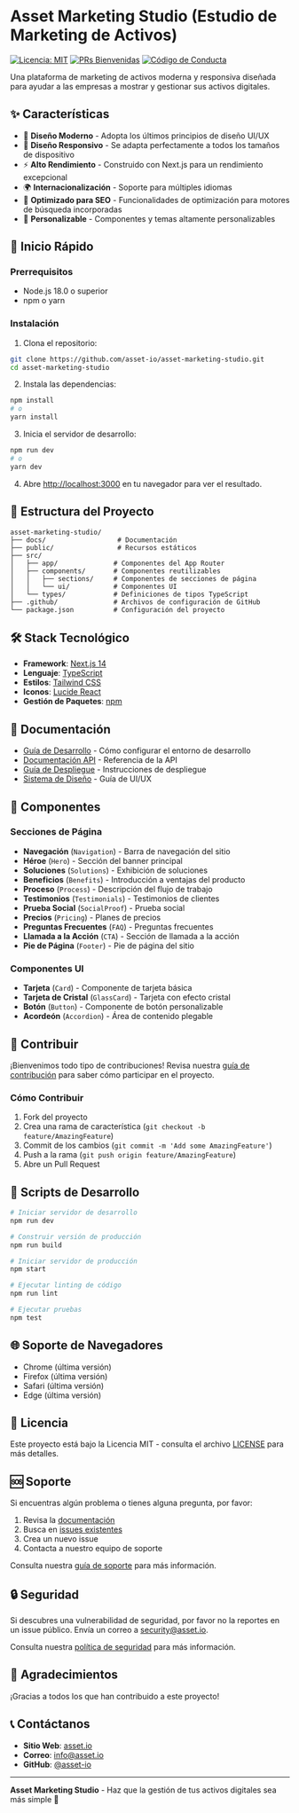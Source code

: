 # Asset Marketing Studio (Estudio de Marketing de Activos)

[![Licencia: MIT](https://img.shields.io/badge/License-MIT-yellow.svg)](https://opensource.org/licenses/MIT)
[![PRs Bienvenidas](https://img.shields.io/badge/PRs-welcome-brightgreen.svg?style=flat-square)](http://makeapullrequest.com)
[![Código de Conducta](https://img.shields.io/badge/Code%20of%20Conduct-v2.0-brightgreen.svg)](../CODE_OF_CONDUCT.md)

Una plataforma de marketing de activos moderna y responsiva diseñada para ayudar a las empresas a mostrar y gestionar sus activos digitales.

## ✨ Características

- 🎨 **Diseño Moderno** - Adopta los últimos principios de diseño UI/UX
- 📱 **Diseño Responsivo** - Se adapta perfectamente a todos los tamaños de dispositivo
- ⚡ **Alto Rendimiento** - Construido con Next.js para un rendimiento excepcional
- 🌍 **Internacionalización** - Soporte para múltiples idiomas
- 🎯 **Optimizado para SEO** - Funcionalidades de optimización para motores de búsqueda incorporadas
- 🔧 **Personalizable** - Componentes y temas altamente personalizables

## 🚀 Inicio Rápido

### Prerrequisitos

- Node.js 18.0 o superior
- npm o yarn

### Instalación

1. Clona el repositorio:
```bash
git clone https://github.com/asset-io/asset-marketing-studio.git
cd asset-marketing-studio
```

2. Instala las dependencias:
```bash
npm install
# o
yarn install
```

3. Inicia el servidor de desarrollo:
```bash
npm run dev
# o
yarn dev
```

4. Abre [http://localhost:3000](http://localhost:3000) en tu navegador para ver el resultado.

## 📁 Estructura del Proyecto

```
asset-marketing-studio/
├── docs/                  # Documentación
├── public/                # Recursos estáticos
├── src/
│   ├── app/              # Componentes del App Router
│   ├── components/       # Componentes reutilizables
│   │   ├── sections/     # Componentes de secciones de página
│   │   └── ui/           # Componentes UI
│   └── types/            # Definiciones de tipos TypeScript
├── .github/              # Archivos de configuración de GitHub
└── package.json          # Configuración del proyecto
```

## 🛠️ Stack Tecnológico

- **Framework**: [Next.js 14](https://nextjs.org/)
- **Lenguaje**: [TypeScript](https://www.typescriptlang.org/)
- **Estilos**: [Tailwind CSS](https://tailwindcss.com/)
- **Iconos**: [Lucide React](https://lucide.dev/)
- **Gestión de Paquetes**: [npm](https://www.npmjs.com/)

## 📖 Documentación

- [Guía de Desarrollo](./docs/DEVELOPMENT.md) - Cómo configurar el entorno de desarrollo
- [Documentación API](./docs/API.md) - Referencia de la API
- [Guía de Despliegue](./docs/DEPLOYMENT.md) - Instrucciones de despliegue
- [Sistema de Diseño](./docs/DESIGN_SYSTEM.md) - Guía de UI/UX

## 🎨 Componentes

### Secciones de Página

- **Navegación** (`Navigation`) - Barra de navegación del sitio
- **Héroe** (`Hero`) - Sección del banner principal
- **Soluciones** (`Solutions`) - Exhibición de soluciones
- **Beneficios** (`Benefits`) - Introducción a ventajas del producto
- **Proceso** (`Process`) - Descripción del flujo de trabajo
- **Testimonios** (`Testimonials`) - Testimonios de clientes
- **Prueba Social** (`SocialProof`) - Prueba social
- **Precios** (`Pricing`) - Planes de precios
- **Preguntas Frecuentes** (`FAQ`) - Preguntas frecuentes
- **Llamada a la Acción** (`CTA`) - Sección de llamada a la acción
- **Pie de Página** (`Footer`) - Pie de página del sitio

### Componentes UI

- **Tarjeta** (`Card`) - Componente de tarjeta básica
- **Tarjeta de Cristal** (`GlassCard`) - Tarjeta con efecto cristal
- **Botón** (`Button`) - Componente de botón personalizable
- **Acordeón** (`Accordion`) - Área de contenido plegable

## 🤝 Contribuir

¡Bienvenimos todo tipo de contribuciones! Revisa nuestra [guía de contribución](../CONTRIBUTORS.md) para saber cómo participar en el proyecto.

### Cómo Contribuir

1. Fork del proyecto
2. Crea una rama de característica (`git checkout -b feature/AmazingFeature`)
3. Commit de los cambios (`git commit -m 'Add some AmazingFeature'`)
4. Push a la rama (`git push origin feature/AmazingFeature`)
5. Abre un Pull Request

## 📝 Scripts de Desarrollo

```bash
# Iniciar servidor de desarrollo
npm run dev

# Construir versión de producción
npm run build

# Iniciar servidor de producción
npm start

# Ejecutar linting de código
npm run lint

# Ejecutar pruebas
npm test
```

## 🌐 Soporte de Navegadores

- Chrome (última versión)
- Firefox (última versión)
- Safari (última versión)
- Edge (última versión)

## 📄 Licencia

Este proyecto está bajo la Licencia MIT - consulta el archivo [LICENSE](../LICENSE) para más detalles.

## 🆘 Soporte

Si encuentras algún problema o tienes alguna pregunta, por favor:

1. Revisa la [documentación](./docs/README.md)
2. Busca en [issues existentes](https://github.com/asset-io/asset-marketing-studio/issues)
3. Crea un nuevo issue
4. Contacta a nuestro equipo de soporte

Consulta nuestra [guía de soporte](../.github/SUPPORT.md) para más información.

## 🔒 Seguridad

Si descubres una vulnerabilidad de seguridad, por favor no la reportes en un issue público. Envía un correo a security@asset.io.

Consulta nuestra [política de seguridad](../SECURITY.md) para más información.

## 🌟 Agradecimientos

¡Gracias a todos los que han contribuido a este proyecto!

## 📞 Contáctanos

- **Sitio Web**: [asset.io](https://asset.io)
- **Correo**: info@asset.io
- **GitHub**: [@asset-io](https://github.com/asset-io)

---

**Asset Marketing Studio** - Haz que la gestión de tus activos digitales sea más simple 🚀